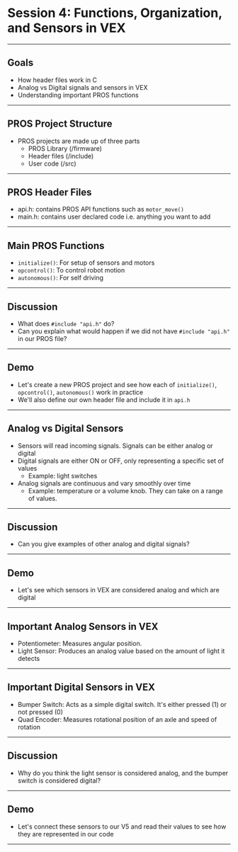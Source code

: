 # **Session 4: Functions, Organization, and Sensors in VEX**

---

## Goals

* How header files work in C
* Analog vs Digital signals and sensors in VEX
* Understanding important PROS functions

---

## PROS Project Structure

<!-- Notes: Consider touring through a standard PROS project once again to remind students about its structure and briefly look inside the below files -->
* PROS projects are made up of three parts
  * PROS Library (/firmware)
  * Header files (/include)
  * User code (/src)

---

## PROS Header Files

<!-- Notes: Look inside api.h and main.h to get students familiar with these files -->
* api.h: contains PROS API functions such as `motor_move()`
* main.h: contains user declared code i.e. anything you want to add

---

## Main PROS Functions

* `initialize()`: For setup of sensors and motors
* `opcontrol()`: To control robot motion
* `autonomous()`: For self driving

---

## Discussion

* What does `#include "api.h"` do?
* Can you explain what would happen if we did not have `#include "api.h"` in our PROS file?

---

## Demo

* Let's create a new PROS project and see how each of `initialize()`, `opcontrol()`, `autonomous()` work in practice
* We'll also define our own header file and include it in `api.h`

---

## Analog vs Digital Sensors

<!-- Notes: Explain why we need to know analog vs digital for PROS. Some sensors are analog and some are digital, and it effects how we write code and instruct computer -->
<!-- Illustration Idea: Show visual difference between analog vs digital -->
* Sensors will read incoming signals. Signals can be either analog or digital
* Digital signals are either ON or OFF, only representing a specific set of values
  * Example: light switches
* Analog signals are continuous and vary smoothly over time  
  * Example: temperature or a volume knob. They can take on a range of values.

---

## Discussion

* Can you give examples of other analog and digital signals?

---

## Demo

* Let's see which sensors in VEX are considered analog and which are digital

---

## Important Analog Sensors in VEX

<!-- Notes: Have sensors to show students in person -->
* Potentiometer: Measures angular position.
* Light Sensor: Produces an analog value based on the amount of light it detects

---

## Important Digital Sensors in VEX

* Bumper Switch: Acts as a simple digital switch. It's either pressed (1) or not pressed (0)
* Quad Encoder: Measures rotational position of an axle and speed of rotation

---

## Discussion

* Why do you think the light sensor is considered analog, and the bumper switch is considered digital?

---

## Demo

<!-- Notes: Use light sensor and bumper switch as examples -->
* Let's connect these sensors to our V5 and read their values to see how they are represented in our code

---
